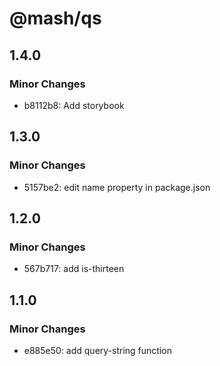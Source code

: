 # @mash/qs

## 1.4.0

### Minor Changes

- b8112b8: Add storybook

## 1.3.0

### Minor Changes

- 5157be2: edit name property in package.json

## 1.2.0

### Minor Changes

- 567b717: add is-thirteen

## 1.1.0

### Minor Changes

- e885e50: add query-string function
